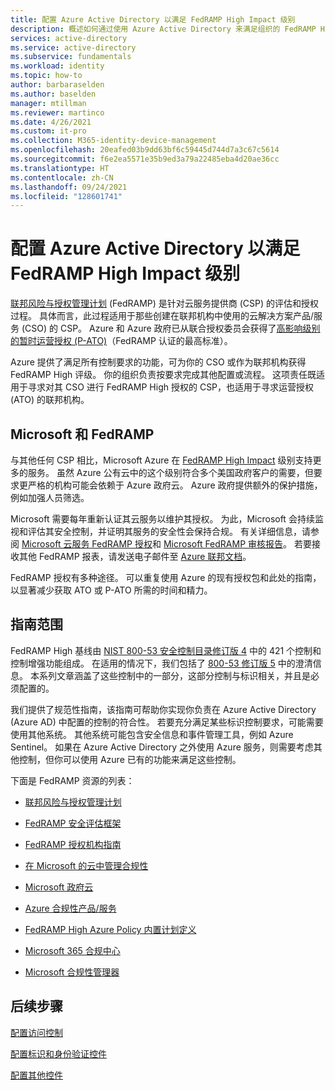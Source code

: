 ```yaml
---
title: 配置 Azure Active Directory 以满足 FedRAMP High Impact 级别
description: 概述如何通过使用 Azure Active Directory 来满足组织的 FedRAMP High 影响级别。
services: active-directory
ms.service: active-directory
ms.subservice: fundamentals
ms.workload: identity
ms.topic: how-to
author: barbaraselden
ms.author: baselden
manager: mtillman
ms.reviewer: martinco
ms.date: 4/26/2021
ms.custom: it-pro
ms.collection: M365-identity-device-management
ms.openlocfilehash: 20eafed03b9dd63bf6c59445d744d7a3c67c5614
ms.sourcegitcommit: f6e2ea5571e35b9ed3a79a22485eba4d20ae36cc
ms.translationtype: HT
ms.contentlocale: zh-CN
ms.lasthandoff: 09/24/2021
ms.locfileid: "128601741"
---
```

# <a name="configure-azure-active-directory-to-meet-fedramp-high-impact-level"></a>配置 Azure Active Directory 以满足 FedRAMP High Impact 级别

[联邦风险与授权管理计划](https://www.fedramp.gov/) (FedRAMP) 是针对云服务提供商 (CSP) 的评估和授权过程。 具体而言，此过程适用于那些创建在联邦机构中使用的云解决方案产品/服务 (CSO) 的 CSP。 Azure 和 Azure 政府已从联合授权委员会获得了[高影响级别的暂时运营授权 (P-ATO)](/compliance/regulatory/offering-fedramp)（FedRAMP 认证的最高标准）。

Azure 提供了满足所有控制要求的功能，可为你的 CSO 或作为联邦机构获得 FedRAMP High 评级。 你的组织负责按要求完成其他配置或流程。 这项责任既适用于寻求对其 CSO 进行 FedRAMP High 授权的 CSP，也适用于寻求运营授权 (ATO) 的联邦机构。 

## <a name="microsoft-and-fedramp"></a>Microsoft 和 FedRAMP 

与其他任何 CSP 相比，Microsoft Azure 在 [FedRAMP High Impact](../../azure-government/compliance/azure-services-in-fedramp-auditscope.md) 级别支持更多的服务。 虽然 Azure 公有云中的这个级别符合多个美国政府客户的需要，但要求更严格的机构可能会依赖于 Azure 政府云。 Azure 政府提供额外的保护措施，例如加强人员筛选。 

Microsoft 需要每年重新认证其云服务以维护其授权。 为此，Microsoft 会持续监视和评估其安全控制，并证明其服务的安全性会保持合规。 有关详细信息，请参阅 [Microsoft 云服务 FedRAMP 授权](https://marketplace.fedramp.gov/)和 [Microsoft FedRAMP 审核报告](https://aka.ms/MicrosoftFedRAMPAuditDocuments)。 若要接收其他 FedRAMP 报表，请发送电子邮件至 [Azure 联邦文档](mailto:AzFedDoc@microsoft.com)。

FedRAMP 授权有多种途径。 可以重复使用 Azure 的现有授权包和此处的指南，以显著减少获取 ATO 或 P-ATO 所需的时间和精力。 

## <a name="scope-of-guidance"></a>指南范围

FedRAMP High 基线由 [NIST 800-53 安全控制目录修订版 4](https://csrc.nist.gov/publications/detail/sp/800-53/rev-4/final) 中的 421 个控制和控制增强功能组成。 在适用的情况下，我们包括了 [800-53 修订版 5](https://csrc.nist.gov/publications/detail/sp/800-53/rev-5/final) 中的澄清信息。 本系列文章涵盖了这些控制中的一部分，这部分控制与标识相关，并且是必须配置的。 

我们提供了规范性指南，该指南可帮助你实现你负责在 Azure Active Directory (Azure AD) 中配置的控制的符合性。 若要充分满足某些标识控制要求，可能需要使用其他系统。 其他系统可能包含安全信息和事件管理工具，例如 Azure Sentinel。 如果在 Azure Active Directory 之外使用 Azure 服务，则需要考虑其他控制，但你可以使用 Azure 已有的功能来满足这些控制。

下面是 FedRAMP 资源的列表：

* [联邦风险与授权管理计划](https://www.fedramp.gov/)

* [FedRAMP 安全评估框架](https://www.fedramp.gov/assets/resources/documents/FedRAMP_Security_Assessment_Framework.pdf)

* [FedRAMP 授权机构指南](https://www.fedramp.gov/assets/resources/documents/Agency_Guide_for_Reuse_of_FedRAMP_Authorizations.pdf)

* [在 Microsoft 的云中管理合规性](https://www.microsoft.com/trustcenter/common-controls-hub)

* [Microsoft 政府云](https://go.microsoft.com/fwlink/p/?linkid=2087246)

* [Azure 合规性产品/服务](https://aka.ms/azurecompliance)

* [FedRAMP High Azure Policy 内置计划定义](../../governance/policy/samples/fedramp-high.md)

* [Microsoft 365 合规中心](/microsoft-365/compliance/microsoft-365-compliance-center)

* [Microsoft 合规性管理器](/microsoft-365/compliance/compliance-manager)

## <a name="next-steps"></a>后续步骤

[配置访问控制](fedramp-access-controls.md)

[配置标识和身份验证控件](fedramp-identification-and-authentication-controls.md)

[配置其他控件](fedramp-other-controls.md)

